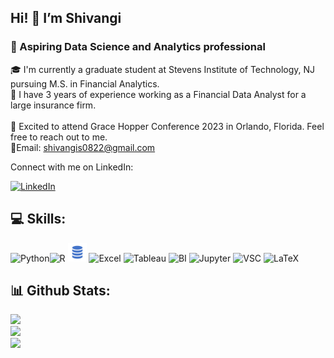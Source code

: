 ## Hi! 👋 I’m Shivangi
### :rocket: Aspiring Data Science and Analytics professional
:mortar_board: I'm currently a graduate student at Stevens Institute of Technology, NJ pursuing M.S. in Financial Analytics.
<br>:briefcase: I have 3 years of experience working as a  Financial Data Analyst for a large insurance firm.
<br><br>💫 Excited to attend Grace Hopper Conference 2023 in Orlando, Florida. Feel free to reach out to me.
<br>:email:Email: shivangis0822@gmail.com
<p>Connect with me on LinkedIn:

[![LinkedIn](https://img.shields.io/badge/LinkedIn-%230077B5.svg?logo=linkedin&logoColor=white)](https://linkedin.com/in/shivangisfa) 
<br>
## 💻 Skills:
<img src="https://avatars.githubusercontent.com/u/1525981?s=200&v=4" alt="Python" width="30"><img src="https://www.r-project.org/logo/Rlogo.svg" alt="R" width="30">
<img src="https://raw.githubusercontent.com/github/explore/80688e429a7d4ef2fca1e82350fe8e3517d3494d/topics/sql/sql.png" alt="SQL" width="30">
<img src="https://avatars.githubusercontent.com/u/44556874?s=200&v=4" alt="Excel" width="30">
<img src="https://avatars.githubusercontent.com/u/828667?s=200&v=4" alt="Tableau" width="30">
<img src="https://avatars.githubusercontent.com/u/42988494?s=200&v=4" alt="BI" width="30">
<img src="https://avatars.githubusercontent.com/u/7388996?s=200&v=4" alt="Jupyter" width="30">
<img src="https://img.shields.io/badge/VSCode-0078D4?style=for-the-badge&logo=visual%20studio%20code&logoColor=white" alt="VSC" width="70">
![LaTeX](https://img.shields.io/badge/latex-%23008080.svg?style=flat&logo=latex&logoColor=white) 
<br>
## 📊 Github Stats:
![](https://github-readme-stats.vercel.app/api?username=shivangis8&theme=tokyonight&hide_border=false&count_private=false)<br/>
![](https://github-readme-streak-stats-sigma-five.herokuapp.com/?user=shivangis8&theme=tokyonight&hide_border=false)<br/>
![](https://github-readme-stats-sigma-five.vercel.app/api/top-langs/?username=shivangis8&theme=tokyonight&layout=compact&hide_border=false&count_private=false)
